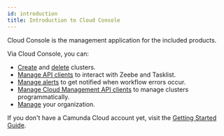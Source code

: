 ```yaml
---
id: introduction
title: Introduction to Cloud Console
---
```


Cloud Console is the management application for the included products.

Via Cloud Console, you can:

- [Create](./manage-clusters/create-cluster.md) and [delete](./manage-clusters/delete-cluster.md) clusters.
- [Manage API clients](./manage-clusters/manage-api-clients.md) to interact with Zeebe and Tasklist.
- [Manage alerts](./manage-clusters/manage-alerts.md) to get notified when workflow errors occur.
- [Manage Cloud Management API clients](./manage-organization/manage-cloud-management-api-clients.md) to manage clusters programmatically.
- [Manage](./manage-organization/organization-settings.md) your organization.

If you don't have a Camunda Cloud account yet, visit the [Getting Started Guide](../../guides/getting-started/create-camunda-cloud-account.md).

